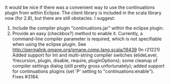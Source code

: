 It would be nice if there was a convenient way to use the continuations plugin from within Eclipse.  The client library is included in the scala library now (for 2.8), but there are still obstacles.  I suggest:
1) Include the compiler plugin "continuations.jar" within the eclipse plugin.
2) Provide an easy (checkbox?) method to enable it.  Currently, a command-line compiler parameter is required, which is not specifiable when using the eclipse plugin.  See http://permalink.gmane.org/gmane.comp.lang.scala/19439
(In r21221) Added support for Int and multi-string compiler switches (elideLevel, Yrecursion, plugin, disable, require, pluginOptions); some cleanup of compiler settings dialog (still pretty gross unfortunately); added support for continuations plugins (set 'P' setting to "continuations:enable"). Fixes #3184.
